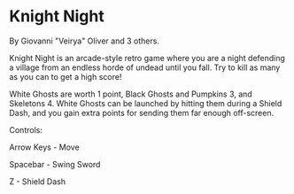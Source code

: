 # Knight Night
By Giovanni "Veirya" Oliver and 3 others.

Knight Night is an arcade-style retro game where you are a night defending a village from an
endless horde of undead until you fall. Try to kill as many as you can to get a high score!

White Ghosts are worth 1 point, Black Ghosts and Pumpkins 3, and Skeletons 4. White Ghosts
can be launched by hitting them during a Shield Dash, and you gain extra points for sending
them far enough off-screen.

Controls:

Arrow Keys - Move

Spacebar - Swing Sword

Z - Shield Dash
